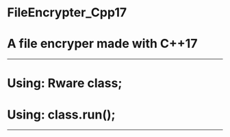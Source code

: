 # FileEncrypter_Cpp17
# A file encryper made with C++17
**********************************
# Using: Rware class;
# Using: class.run(<path>);
**********************************
